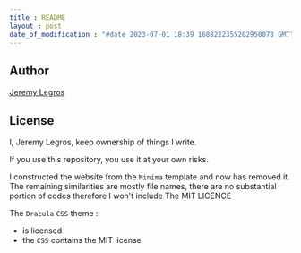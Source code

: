 ```yaml
---
title : README
layout : post
date_of_modification : "#date 2023-07-01 18:39 1688222355202950078 GMT"
---
```

## Author

[Jeremy Legros](https://github.com/jeremyvlegros)

## License

I, Jeremy Legros, keep ownership of things I write.

If you use this repository, you use it at your own risks.

I constructed the website from the `Minima` template and now has removed it.
The remaining similarities are mostly file names, there are no substantial portion of codes therefore I won't include The MIT LICENCE

The `Dracula` `CSS` theme :
- is licensed
- the `CSS` contains the MIT license
